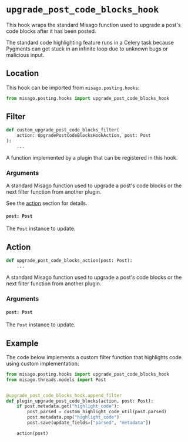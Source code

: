 # `upgrade_post_code_blocks_hook`

This hook wraps the standard Misago function used to upgrade a post's code blocks after it has been posted.

The standard code highlighting feature runs in a Celery task because Pygments can get stuck in an infinite loop due to unknown bugs or malicious input.


## Location

This hook can be imported from `misago.posting.hooks`:

```python
from misago.posting.hooks import upgrade_post_code_blocks_hook
```


## Filter

```python
def custom_upgrade_post_code_blocks_filter(
    action: UpgradePostCodeBlocksHookAction, post: Post
):
    ...
```

A function implemented by a plugin that can be registered in this hook.


### Arguments

A standard Misago function used to upgrade a post's code blocks or the next filter function from another plugin.

See the [action](#action) section for details.


#### `post: Post`

The `Post` instance to update.


## Action

```python
def upgrade_post_code_blocks_action(post: Post):
    ...
```

A standard Misago function used to upgrade a post's code blocks or the next filter function from another plugin.


### Arguments

#### `post: Post`

The `Post` instance to update.


## Example

The code below implements a custom filter function that highlights code using custom implementation:

```python
from misago.posting.hooks import upgrade_post_code_blocks_hook
from misago.threads.models import Post


@upgrade_post_code_blocks_hook.append_filter
def plugin_upgrade_post_code_blocks(action, post: Post):
    if post.metadata.get("highlight_code"):
        post.parsed = custom_highlight_code_util(post.parsed)
        post.metadata.pop("highlight_code")
        post.save(update_fields=["parsed", "metadata"])

    action(post)
```